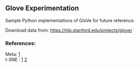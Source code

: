 ## Glove Experimentation

Sample Python implementations of GloVe for future reference.

Download data from: https://nlp.stanford.edu/projects/glove/  
### References:
Meta: [1](https://medium.com/analytics-vidhya/basics-of-using-pre-trained-glove-vectors-in-python-d38905f356db)<br>
t-SNE : [1](https://mlexplained.com/2018/09/14/paper-dissected-visualizing-data-using-t-sne-explained/) [2](https://distill.pub/2016/misread-tsne/)

